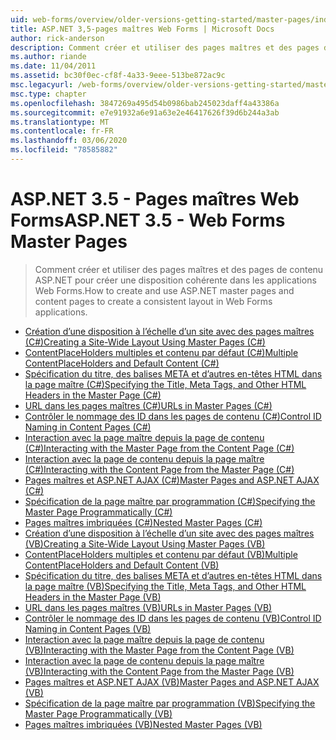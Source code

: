 ```yaml
---
uid: web-forms/overview/older-versions-getting-started/master-pages/index
title: ASP.NET 3,5-pages maîtres Web Forms | Microsoft Docs
author: rick-anderson
description: Comment créer et utiliser des pages maîtres et des pages de contenu ASP.NET pour créer une disposition cohérente dans les applications Web Forms.
ms.author: riande
ms.date: 11/04/2011
ms.assetid: bc30f0ec-cf8f-4a33-9eee-513be872ac9c
msc.legacyurl: /web-forms/overview/older-versions-getting-started/master-pages
msc.type: chapter
ms.openlocfilehash: 3847269a495d54b0986bab245023daff4a43386a
ms.sourcegitcommit: e7e91932a6e91a63e2e46417626f39d6b244a3ab
ms.translationtype: MT
ms.contentlocale: fr-FR
ms.lasthandoff: 03/06/2020
ms.locfileid: "78585882"
---
```

# <a name="aspnet-35---web-forms-master-pages"></a><span data-ttu-id="16f52-103">ASP.NET 3.5 - Pages maîtres Web Forms</span><span class="sxs-lookup"><span data-stu-id="16f52-103">ASP.NET 3.5 - Web Forms Master Pages</span></span>

> <span data-ttu-id="16f52-104">Comment créer et utiliser des pages maîtres et des pages de contenu ASP.NET pour créer une disposition cohérente dans les applications Web Forms.</span><span class="sxs-lookup"><span data-stu-id="16f52-104">How to create and use ASP.NET master pages and content pages to create a consistent layout in Web Forms applications.</span></span>

- [<span data-ttu-id="16f52-105">Création d’une disposition à l’échelle d’un site avec des pages maîtres (C#)</span><span class="sxs-lookup"><span data-stu-id="16f52-105">Creating a Site-Wide Layout Using Master Pages (C#)</span></span>](creating-a-site-wide-layout-using-master-pages-cs.md)
- [<span data-ttu-id="16f52-106">ContentPlaceHolders multiples et contenu par défaut (C#)</span><span class="sxs-lookup"><span data-stu-id="16f52-106">Multiple ContentPlaceHolders and Default Content (C#)</span></span>](multiple-contentplaceholders-and-default-content-cs.md)
- [<span data-ttu-id="16f52-107">Spécification du titre, des balises META et d’autres en-têtes HTML dans la page maître (C#)</span><span class="sxs-lookup"><span data-stu-id="16f52-107">Specifying the Title, Meta Tags, and Other HTML Headers in the Master Page (C#)</span></span>](specifying-the-title-meta-tags-and-other-html-headers-in-the-master-page-cs.md)
- [<span data-ttu-id="16f52-108">URL dans les pages maîtres (C#)</span><span class="sxs-lookup"><span data-stu-id="16f52-108">URLs in Master Pages (C#)</span></span>](urls-in-master-pages-cs.md)
- [<span data-ttu-id="16f52-109">Contrôler le nommage des ID dans les pages de contenu (C#)</span><span class="sxs-lookup"><span data-stu-id="16f52-109">Control ID Naming in Content Pages (C#)</span></span>](control-id-naming-in-content-pages-cs.md)
- [<span data-ttu-id="16f52-110">Interaction avec la page maître depuis la page de contenu (C#)</span><span class="sxs-lookup"><span data-stu-id="16f52-110">Interacting with the Master Page from the Content Page (C#)</span></span>](interacting-with-the-master-page-from-the-content-page-cs.md)
- [<span data-ttu-id="16f52-111">Interaction avec la page de contenu depuis la page maître (C#)</span><span class="sxs-lookup"><span data-stu-id="16f52-111">Interacting with the Content Page from the Master Page (C#)</span></span>](interacting-with-the-content-page-from-the-master-page-cs.md)
- [<span data-ttu-id="16f52-112">Pages maîtres et ASP.NET AJAX (C#)</span><span class="sxs-lookup"><span data-stu-id="16f52-112">Master Pages and ASP.NET AJAX (C#)</span></span>](master-pages-and-asp-net-ajax-cs.md)
- [<span data-ttu-id="16f52-113">Spécification de la page maître par programmation (C#)</span><span class="sxs-lookup"><span data-stu-id="16f52-113">Specifying the Master Page Programmatically (C#)</span></span>](specifying-the-master-page-programmatically-cs.md)
- [<span data-ttu-id="16f52-114">Pages maîtres imbriquées (C#)</span><span class="sxs-lookup"><span data-stu-id="16f52-114">Nested Master Pages (C#)</span></span>](nested-master-pages-cs.md)
- [<span data-ttu-id="16f52-115">Création d’une disposition à l’échelle d’un site avec des pages maîtres (VB)</span><span class="sxs-lookup"><span data-stu-id="16f52-115">Creating a Site-Wide Layout Using Master Pages (VB)</span></span>](creating-a-site-wide-layout-using-master-pages-vb.md)
- [<span data-ttu-id="16f52-116">ContentPlaceHolders multiples et contenu par défaut (VB)</span><span class="sxs-lookup"><span data-stu-id="16f52-116">Multiple ContentPlaceHolders and Default Content (VB)</span></span>](multiple-contentplaceholders-and-default-content-vb.md)
- [<span data-ttu-id="16f52-117">Spécification du titre, des balises META et d’autres en-têtes HTML dans la page maître (VB)</span><span class="sxs-lookup"><span data-stu-id="16f52-117">Specifying the Title, Meta Tags, and Other HTML Headers in the Master Page (VB)</span></span>](specifying-the-title-meta-tags-and-other-html-headers-in-the-master-page-vb.md)
- [<span data-ttu-id="16f52-118">URL dans les pages maîtres (VB)</span><span class="sxs-lookup"><span data-stu-id="16f52-118">URLs in Master Pages (VB)</span></span>](urls-in-master-pages-vb.md)
- [<span data-ttu-id="16f52-119">Contrôler le nommage des ID dans les pages de contenu (VB)</span><span class="sxs-lookup"><span data-stu-id="16f52-119">Control ID Naming in Content Pages (VB)</span></span>](control-id-naming-in-content-pages-vb.md)
- [<span data-ttu-id="16f52-120">Interaction avec la page maître depuis la page de contenu (VB)</span><span class="sxs-lookup"><span data-stu-id="16f52-120">Interacting with the Master Page from the Content Page (VB)</span></span>](interacting-with-the-master-page-from-the-content-page-vb.md)
- [<span data-ttu-id="16f52-121">Interaction avec la page de contenu depuis la page maître (VB)</span><span class="sxs-lookup"><span data-stu-id="16f52-121">Interacting with the Content Page from the Master Page (VB)</span></span>](interacting-with-the-content-page-from-the-master-page-vb.md)
- [<span data-ttu-id="16f52-122">Pages maîtres et ASP.NET AJAX (VB)</span><span class="sxs-lookup"><span data-stu-id="16f52-122">Master Pages and ASP.NET AJAX (VB)</span></span>](master-pages-and-asp-net-ajax-vb.md)
- [<span data-ttu-id="16f52-123">Spécification de la page maître par programmation (VB)</span><span class="sxs-lookup"><span data-stu-id="16f52-123">Specifying the Master Page Programmatically (VB)</span></span>](specifying-the-master-page-programmatically-vb.md)
- [<span data-ttu-id="16f52-124">Pages maîtres imbriquées (VB)</span><span class="sxs-lookup"><span data-stu-id="16f52-124">Nested Master Pages (VB)</span></span>](nested-master-pages-vb.md)
